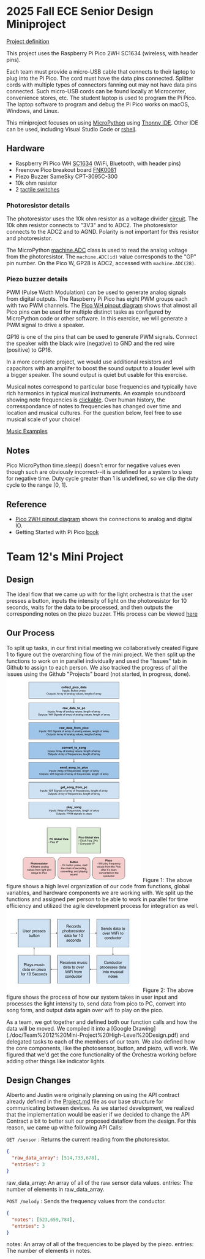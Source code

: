 # 2025 Fall ECE Senior Design Miniproject

[Project definition](./Project.md)

This project uses the Raspberry Pi Pico 2WH SC1634 (wireless, with header pins).

Each team must provide a micro-USB cable that connects to their laptop to plug into the Pi Pico.
The cord must have the data pins connected.
Splitter cords with multiple types of connectors fanning out may not have data pins connected.
Such micro-USB cords can be found locally at Microcenter, convenience stores, etc.
The student laptop is used to program the Pi Pico.
The laptop software to program and debug the Pi Pico works on macOS, Windows, and Linux.

This miniproject focuses on using
[MicroPython](./doc/micropython.md)
using
[Thonny IDE](./doc/thonny.md).
Other IDE can be used, including Visual Studio Code or
[rshell](./doc/rshell.md).

## Hardware

* Raspberry Pi Pico WH [SC1634](https://pip.raspberrypi.com/categories/1088-raspberry-pi-pico-2-w) (WiFi, Bluetooth, with header pins)
* Freenove Pico breakout board [FNK0081](https://store.freenove.com/products/fnk0081)
* Piezo Buzzer SameSky CPT-3095C-300
* 10k ohm resistor
* 2 [tactile switches](hhttps://www.mouser.com/ProductDetail/E-Switch/TL59NF160Q?qs=QtyuwXswaQgJqDRR55vEFA%3D%3D)

### Photoresistor details

The photoresistor uses the 10k ohm resistor as a voltage divider
[circuit](./doc/photoresistor.md).
The 10k ohm resistor connects to "3V3" and to ADC2.
The photoresistor connects to the ADC2 and to AGND.
Polarity is not important for this resistor and photoresistor.

The MicroPython
[machine.ADC](https://docs.micropython.org/en/latest/library/machine.ADC.html)
class is used to read the analog voltage from the photoresistor.
The `machine.ADC(id)` value corresponds to the "GP" pin number.
On the Pico W, GP28 is ADC2, accessed with `machine.ADC(28)`.

### Piezo buzzer details

PWM (Pulse Width Modulation) can be used to generate analog signals from digital outputs.
The Raspberry Pi Pico has eight PWM groups each with two PWM channels.
The [Pico WH pinout diagram](https://datasheets.raspberrypi.com/picow/PicoW-A4-Pinout.pdf)
shows that almost all Pico pins can be used for multiple distinct tasks as configured by MicroPython code or other software.
In this exercise, we will generate a PWM signal to drive a speaker.

GP16 is one of the pins that can be used to generate PWM signals.
Connect the speaker with the black wire (negative) to GND and the red wire (positive) to GP16.

In a more complete project, we would use additional resistors and capacitors with an amplifer to boost the sound output to a louder level with a bigger speaker.
The sound output is quiet but usable for this exercise.

Musical notes correspond to particular base frequencies and typically have rich harmonics in typical musical instruments.
An example soundboard showing note frequencies is [clickable](https://muted.io/note-frequencies/).
Over human history, the corresspondance of notes to frequencies has changed over time and location and musical cultures.
For the question below, feel free to use musical scale of your choice!

[Music Examples](https://github.com/twisst/Music-for-Raspberry-Pi-Pico/blob/main/play.py)


## Notes

Pico MicroPython time.sleep() doesn't error for negative values even though such are obviously incorrect--it is undefined for a system to sleep for negative time.
Duty cycle greater than 1 is undefined, so we clip the duty cycle to the range [0, 1].


## Reference

* [Pico 2WH pinout diagram](https://datasheets.raspberrypi.com/picow/pico-2-w-pinout.pdf) shows the connections to analog and digital IO.
* Getting Started with Pi Pico [book](https://datasheets.raspberrypi.com/pico/getting-started-with-pico.pdf)


# Team 12's Mini Project
## Design
The ideal flow that we came up with for the light orchestra is that the user presses a button, inputs the intensity of light on the photoresistor for 10 seconds, waits for the data to be processed, and then outputs the corresponding notes on the piezo buzzer. THis process can be viewed [here](./doc/Team%2012%20Mini-Project%20Process%20Flow.pdf)

## Our Process
To split up tasks, in our first initial meeting we collaboratively created Figure 1 to figure out the overarching flow of the mini project. We then split up the functions to work on in parallel individually and used the "Issues" tab in Github to assign to each person. We also tracked the progress of all the issues using the Github "Projects" board (not started, in progress, done). 
<img src="./doc/design.jpg" width="70%">
Figure 1: The above figure shows a high level organization of our code from functions, global variables, and hardware components we are working with. We split up the functions and assigned per person to be able to work in parallel for time efficiency and utilized the agile development process for integration as well.
<img src="./doc/flow.jpg" width="70%">
Figure 2: The above figure shows the process of how our system takes in user input and processes the light intensity to, send data from pico to PC, convert into song form, and output data again over wifi to play on the pico.

<p> As a team, we got together and defined both our function calls and how the data will be moved. We compiled it into a [Google Drawing](./doc/Team%2012%20Mini-Project%20High-Level%20Design.pdf) and delegated tasks to each of the members of our team. We also defined how the core components, like the photosensor, button, and piezo, will work. We figured that we'd get the core functionality of the Orchestra working before adding other things like indicator lights. </p>


## Design Changes
Alberto and Justin were originally planning on using the API contract already defined in the [Project.md](./Project.md) file as our base structure for communicating between devices. As we started development, we realized that the implementation would be easier if we decided to change the API Contract a bit to better suit our proposed dataflow from the design. For this reason, we came up withe following API Calls:

`GET /sensor`
: Returns the current reading from the photoresistor.

```json
{
  "raw_data_array": [514,733,678],
  "entries": 3
}
```

raw_data_array: An array of all of the raw sensor data values.
entries: The number of elements in raw_data_array.


`POST /melody`
: Sends the frequency values from the conductor.

```json
{
  "notes": [523,659,784],
  "entries": 3
}
```
notes: An array of all of the frequencies to be played by the piezo.
entries: The number of elements in notes.
